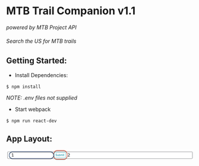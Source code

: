 # MTB Trail Companion v1.1
*powered by MTB Project API*

###### Search the US for MTB trails

## Getting Started:

- Install Dependencies:
```
$ npm install
```
*NOTE: .env files not supplied*

- Start webpack
```
$ npm run react-dev
```

## App Layout:

![search bar](./client/dist/images/bar.png)




